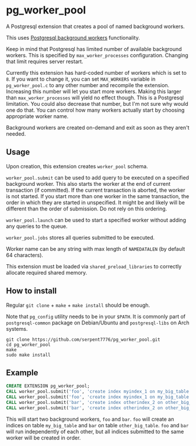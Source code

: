 # pg_worker_pool

A Postgresql extension that creates a pool of named background workers.

This uses [Postgresql background workers](https://www.postgresql.org/docs/current/bgworker.html) functionality.

Keep in mind that Postgresql has limited number of available background workers. This is specified by `max_worker_processes` configuration. Changing that limit requires server restart.

Currently this extension has hard-coded number of workers which is set to `8`.
If you want to change it, you can set `MAX_WORKERS` variable in `pg_worker_pool.c` to any other number and recompile the extension.
Increasing this number will let you start more workers.
Making this larger than `max_worker_processes` will yield no effect though. This is a Postgresql limitation.
You could also decrease that number, but I'm not sure why would one do that. You can control how many workers actually start by choosing appropriate worker name.

Background workers are created on-demand and exit as soon as they aren't needed.

## Usage

Upon creation, this extension creates `worker_pool` schema.

`worker_pool.submit` can be used to add query to be executed on a specified background worker. This also starts the worker at the end of current transaction (if committed). If the current transaction is aborted, the worker is not started.
If you start more than one worker in the same transaction, the order in which they are started in unspecified. It might be and likely will be different than the order of submission. Do not rely on this ordering.

`worker_pool.launch` can be used to start a specified worker without adding any queries to the queue.

`worker_pool.jobs` stores all queries submitted to be executed.

Worker name can be any string with max length of `NAMEDATALEN` (by default 64 characters).

This extension must be loaded via `shared_preload_libraries` to correctly allocate required shared memory.

## How to install

Regular `git clone` + `make` + `make install` should be enough.

Note that `pg_config` utility needs to be in your `$PATH`.
It is commonly part of `postgresql-common` package on Debian/Ubuntu and `postgresql-libs` on Arch systems.

```
git clone https://github.com/serpent7776/pg_worker_pool.git
cd pg_worker_pool
make
sudo make install
```

## Example

```sql
CREATE EXTENSION pg_worker_pool;
CALL worker_pool.submit('foo', 'create index myindex_1 on my_big_table (id)');
CALL worker_pool.submit('foo', 'create index myindex_1 on my_big_table (name)');
CALL worker_pool.submit('bar', 'create index otherindex_2 on other_big_table (author)');
CALL worker_pool.submit('bar', 'create index otherindex_2 on other_big_table (title)');
```

This will start two background workers, `foo` and `bar`.
`foo` will create an indices on table `my_big_table` and `bar` on table `other_big_table`.
`foo` and `bar` will run independently of each other, but all indices submitted to the same worker will be created in order.
